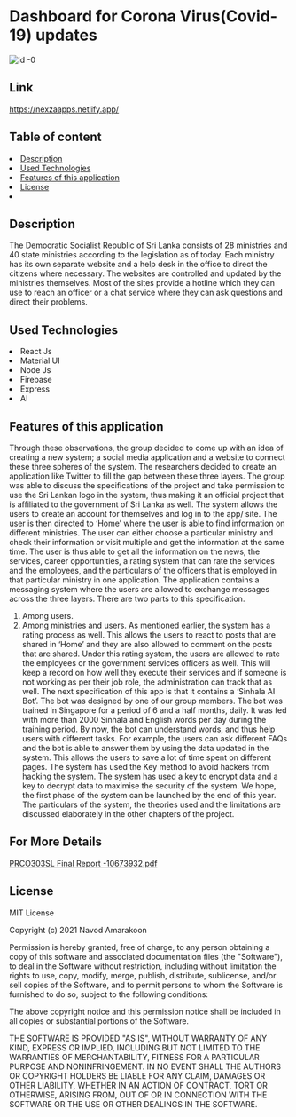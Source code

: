 # Dashboard for Corona Virus(Covid-19) updates


![id -0](https://user-images.githubusercontent.com/51057557/123468581-948c2c80-d60f-11eb-8e35-76faadafbd95.jpg)




## Link
https://nexzaapps.netlify.app/

## Table of content

<li><a class="nav-link" href="#Description">Description</a>
<li><a class="nav-link" href="#Used-Technologies">Used Technologies</a>
<li><a class="nav-link" href="#Features-of-this-application">Features of this application</a>
<li><a class="nav-link" href="#License">License</a>
<li><a class="nav-link" href="#Details"></a>

<section id="Description">
  
## Description
The Democratic Socialist Republic of Sri Lanka consists of 28 ministries and
40 state ministries according to the legislation as of today. Each ministry has its own separate website and
a help desk in the office to direct the citizens where necessary. The websites are controlled and updated
by the ministries themselves. Most of the sites provide a hotline which they can use to reach an officer or a
chat service where they can ask questions and direct their problems. 



</section>


<section id="Technologies">
  
  
## Used Technologies

<li>React Js</li>
<li>Material UI</li>
<li>Node Js</li>
<li>Firebase</li>
<li>Express</li>
<li>AI</li>
  
  
 
  </section>
  
  
  <section id="Features">

## Features of this application

Through these observations, the group decided to come up with an
idea of creating a new system; a social media application and a website to connect these three spheres of
the system. The researchers decided to create an application like Twitter to fill the gap between these three
layers. The group was able to discuss the specifications of the project and take permission to use the Sri
Lankan logo in the system, thus making it an official project that is affiliated to the government of Sri Lanka
as well.
The system allows the users to create an account for themselves and log in to the app/ site. The user is
then directed to ‘Home’ where the user is able to find information on different ministries. The user can either
choose a particular ministry and check their information or visit multiple and get the information at the same
time. The user is thus able to get all the information on the news, the services, career opportunities, a rating
system that can rate the services and the employees, and the particulars of the officers that is employed in
that particular ministry in one application.
The application contains a messaging system where the users are allowed to exchange messages across
the three layers. There are two parts to this specification.
1. Among users.
2. Among ministries and users.
As mentioned earlier, the system has a rating process as well. This allows the users to react to posts that
are shared in ‘Home’ and they are also allowed to comment on the posts that are shared. Under this rating
system, the users are allowed to rate the employees or the government services officers as well. This will
keep a record on how well they execute their services and if someone is not working as per their job role,
the administration can track that as well.
The next specification of this app is that it contains a ‘Sinhala AI Bot’. The bot was designed by one of our
group members. The bot was trained in Singapore for a period of 6 and a half months, daily. It was fed with
more than 2000 Sinhala and English words per day during the training period. By now, the bot can 
understand words, and thus help users with different tasks. For example, the users can ask different FAQs
and the bot is able to answer them by using the data updated in the system. This allows the users to save
a lot of time spent on different pages.
The system has used the Key method to avoid hackers from hacking the system. The system has used a
key to encrypt data and a key to decrypt data to maximise the security of the system.
We hope, the first phase of the system can be launched by the end of this year.
The particulars of the system, the theories used and the limitations are discussed elaborately in the other
chapters of the project.
  
    
  <section id="Details">
    
 ## For More Details

[PRCO303SL Final Report -10673932.pdf](https://github.com/nexzanavod/MDC-App/files/6718122/PRCO303SL.Final.Report.-10673932.pdf)

    

    
<section id="License">
  
  
## License

MIT License

Copyright (c) 2021 Navod Amarakoon

Permission is hereby granted, free of charge, to any person obtaining a copy of this software and associated documentation files (the "Software"), to deal in the Software without restriction, including without limitation the rights to use, copy, modify, merge, publish, distribute, sublicense, and/or sell copies of the Software, and to permit persons to whom the Software is furnished to do so, subject to the following conditions:

The above copyright notice and this permission notice shall be included in all copies or substantial portions of the Software.

THE SOFTWARE IS PROVIDED "AS IS", WITHOUT WARRANTY OF ANY KIND, EXPRESS OR IMPLIED, INCLUDING BUT NOT LIMITED TO THE WARRANTIES OF MERCHANTABILITY, FITNESS FOR A PARTICULAR PURPOSE AND NONINFRINGEMENT. IN NO EVENT SHALL THE AUTHORS OR COPYRIGHT HOLDERS BE LIABLE FOR ANY CLAIM, DAMAGES OR OTHER LIABILITY, WHETHER IN AN ACTION OF CONTRACT, TORT OR OTHERWISE, ARISING FROM, OUT OF OR IN CONNECTION WITH THE SOFTWARE OR THE USE OR OTHER DEALINGS IN THE SOFTWARE.


  </section>
